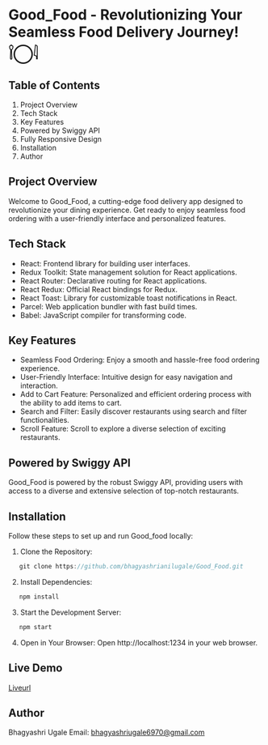# Good_Food - Revolutionizing Your Seamless Food Delivery Journey! 𓌉◯𓇋
## Table of Contents
1. Project Overview
2. Tech Stack
3. Key Features
4. Powered by Swiggy API
5. Fully Responsive Design
6. Installation
7. Author
## Project Overview
Welcome to Good_Food, a cutting-edge food delivery app designed to revolutionize your dining experience. Get ready to enjoy seamless food ordering with a user-friendly interface and personalized features.

## Tech Stack
- React: Frontend library for building user interfaces.
- Redux Toolkit: State management solution for React applications.
- React Router: Declarative routing for React applications.
- React Redux: Official React bindings for Redux.
- React Toast: Library for customizable toast notifications in React.
- Parcel: Web application bundler with fast build times.
- Babel: JavaScript compiler for transforming code.
  
 ## Key Features
- Seamless Food Ordering: Enjoy a smooth and hassle-free food ordering experience.
- User-Friendly Interface: Intuitive design for easy navigation and interaction.
- Add to Cart Feature: Personalized and efficient ordering process with the ability to add items to cart.
- Search and Filter: Easily discover restaurants using search and filter functionalities.
- Scroll Feature: Scroll to explore a diverse selection of exciting restaurants.
  
## Powered by Swiggy API
Good_Food is powered by the robust Swiggy API, providing users with access to a diverse and extensive selection of top-notch restaurants.

## Installation
Follow these steps to set up and run Good_food locally:
1. Clone the Repository:
 ```javascript
    git clone https://github.com/bhagyashrianilugale/Good_Food.git
 ```
2. Install Dependencies:
```javascript
   npm install
```
3.  Start the Development Server:
```javascript
   npm start
```
4. Open in Your Browser: Open http://localhost:1234 in your web browser.
## Live Demo
  [Liveurl](https://goofoodappuba.netlify.app/)
## Author
Bhagyashri Ugale
Email: bhagyashriugale6970@gmail.com
